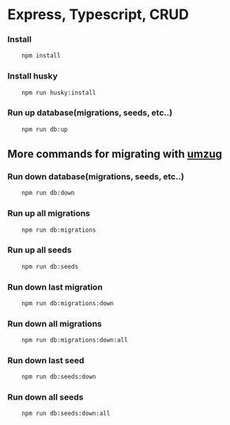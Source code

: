 # Express, Typescript, CRUD

### Install

```bash
    npm install
```

### Install husky

```bash
    npm run husky:install
```

### Run up database(migrations, seeds, etc..)

```bash
    npm run db:up
```

## More commands for migrating with [umzug](https://github.com/sequelize/umzug)

### Run down database(migrations, seeds, etc..)

```bash
    npm run db:down
```

### Run up all migrations

```bash
    npm run db:migrations
```

### Run up all seeds

```bash
    npm run db:seeds
```

### Run down last migration

```bash
    npm run db:migrations:down
```

### Run down all migrations

```bash
    npm run db:migrations:down:all
```

### Run down last seed

```bash
    npm run db:seeds:down
```

### Run down all seeds

```bash
    npm run db:seeds:down:all
```